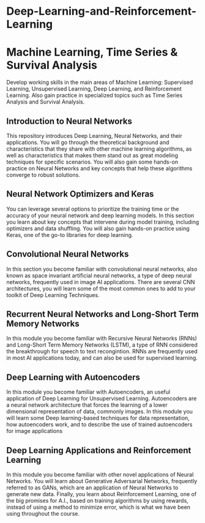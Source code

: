 # Deep-Learning-and-Reinforcement-Learning

# Machine Learning, Time Series & Survival Analysis
Develop working skills in the main areas of Machine Learning: Supervised Learning, Unsupervised Learning, Deep Learning, and Reinforcement Learning. Also gain practice in specialized topics such as Time Series Analysis and Survival Analysis.

## Introduction to Neural Networks
This repository introduces Deep Learning, Neural Networks, and their applications. You will go through the theoretical background and characteristics that they share with other machine learning algorithms, as well as characteristics that makes them stand out as great modeling techniques for specific scenarios. You will  also gain some hands-on practice on Neural Networks and key concepts that help these algorithms converge to robust solutions.

## Neural Network Optimizers and Keras
You can leverage several options to prioritize the training time or the accuracy of your neural network and deep learning models. In this section you learn about key concepts that intervene during model training, including optimizers and data shuffling. You will also gain hands-on practice using Keras, one of the go-to libraries for deep learning.

## Convolutional Neural Networks
In this section you become familiar with convolutional neural networks, also known as space invariant artificial neural networks, a type of deep neural networks, frequently used in image AI applications. There are several CNN architectures, you will learn some of the most common ones to add to your toolkit of Deep Learning Techniques.

## Recurrent Neural Networks and Long-Short Term Memory Networks
In this module you become familiar with Recursive Neural Networks (RNNs) and Long-Short Term Memory Networks (LSTM), a type of RNN considered the breakthrough for speech to text recongintion. RNNs are frequently used in most AI applications today, and can also be used for supervised learning. 

## Deep Learning with Autoencoders
In this module you become familiar with Autoencoders, an useful application of Deep Learning for Unsupervised Learning. Autoencoders are a neural network architecture that forces the learning of a lower dimensional representation of data, commonly images. In this module you will learn some Deep learning-based techniques for data representation, how autoencoders work, and to describe the use of trained autoencoders for image applications

## Deep Learning Applications and Reinforcement Learning
In this module you become familiar with other novel applications of Neural Networks. You will learn about Generative Adversarial Networks, frequently referred to as GANs, which are an application of Neural Networks to generate new data. Finally, you learn about Reinforcement Learning, one of the big promises for A.I., based on training algorithms by using rewards, instead of using a method to minimize error, which is what we have been using throughout the course.
